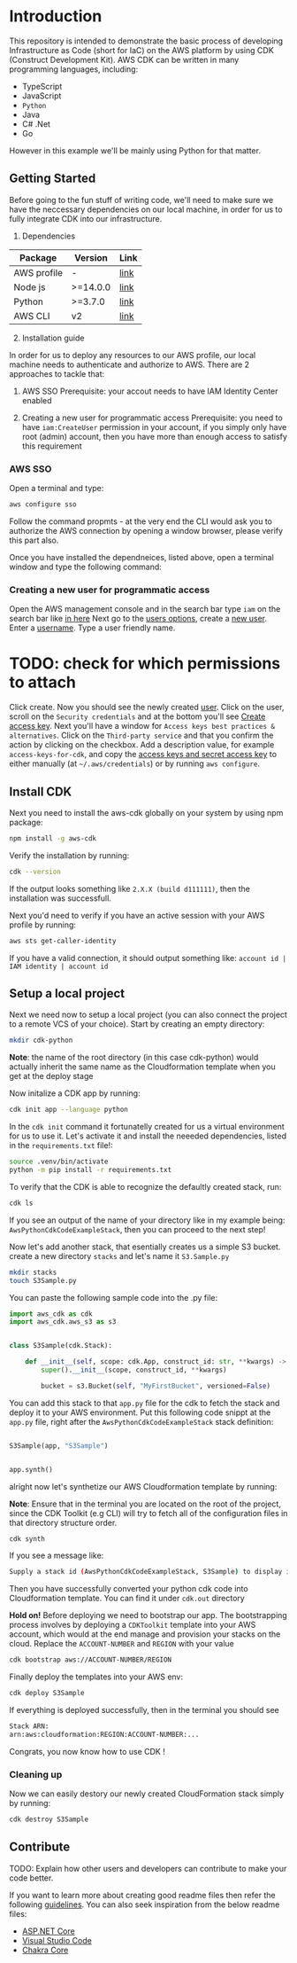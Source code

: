# Introduction

This repository is intended to demonstrate the basic process of developing Infrastructure as Code (short for IaC) on the AWS platform by using CDK (Construct Development Kit).
AWS CDK can be written in many programming languages, including:

- TypeScript
- JavaScript
- `Python`
- Java
- C# .Net
- Go

However in this example we'll be mainly using Python for that matter.

## Getting Started

Before going to the fun stuff of writing code, we'll need to make sure we have the neccessary dependencies on our local machine, in order for us to fully integrate CDK into our infrastructure.

1. Dependencies

| Package   | Version | Link    |
|-----------|---------|---------|
|AWS profile| -       | [link](https://docs.aws.amazon.com/accounts/latest/reference/manage-acct-creating.html)|
|Node js    | >=14.0.0| [link](https://nodejs.org/en/download)|
| Python    | >=3.7.0 | [link](https://www.python.org/downloads/)|
| AWS CLI   |  v2     | [link](https://docs.aws.amazon.com/cli/latest/userguide/getting-started-install.html)|


2. Installation guide

In order for us to deploy any resources to our AWS profile, our local machine needs to authenticate and authorize to AWS. There are 2 approaches to tackle that:

1. AWS SSO
Prerequisite: your accout needs to have IAM Identity Center enabled

2. Creating a new user for programmatic access
Prerequisite: you need to have `iam:CreateUser` permission in your account, if you simply only have root (admin) account, then you have more than enough  access to satisfy this requirement

### AWS SSO

Open a terminal and type:

```bash
aws configure sso
```

Follow the command propmts - at the very end the CLI would ask you to authorize the AWS connection by opening a window browser, please verify this part also.

Once you have installed the dependneices, listed above, open a terminal window and type the following command:

### Creating a new user for programmatic access

Open the AWS management console and in the search bar type `iam` on the search bar like [in here](https://imgur.com/a/gg4PZ8R)
Next go to the [users options](https://imgur.com/kuol5cK), create a [new user](https://imgur.com/va6bF1N). Enter a [username](https://www.simplified.guide/_media/aws/iam/create-programmatic-access-user/aws-console-iam-users-add.png?w=700&tok=fcecba). Type a user friendly name.
# TODO: check for which permissions to attach
Click create. Now you should see the newly created [user](https://imgur.com/eR3Ggbm). Click on the user, scroll on the `Security credentials` and at the bottom you'll see [Create access key](https://imgur.com/kyHmkXo). Next you'll have a window for `Access keys best practices & alternatives`. Click on the `Third-party service` and that you confirm the action by clicking on the checkbox.
Add a description value, for example `access-keys-for-cdk`, and copy the [access keys and secret access key](https://imgur.com/sLzVafM.png) to either manually (at `~/.aws/credentials`) or by running `aws configure`.

## Install CDK

Next you need to install the aws-cdk globally on your system by using npm package:

```bash
npm install -g aws-cdk
```

Verify the installation by running:

```bash
cdk --version
```

If the output looks something like `2.X.X (build d111111)`, then the installation was successfull.

Next you'd need to verify if you have an active session with your AWS profile by running:

```bash
aws sts get-caller-identity
```

If you have a valid connection, it should output something like: `account id | IAM identity | account id`

## Setup a local project

Next we need now to setup a local project (you can also connect the project to a remote VCS of your choice). Start by creating an empty directory:

```bash
mkdir cdk-python
```

**Note**: the name of the root directory (in this case cdk-python) would actually inherit the same name as the Cloudformation template when you get at the deploy stage

Now initalize a CDK app by running:

```bash
cdk init app --language python
```

In the `cdk init` command it fortunatelly created for us a  virtual environment for us to use it. Let's activate it and install the neeeded dependencies, listed in the `requirements.txt` file!:

```bash
source .venv/bin/activate
python -m pip install -r requirements.txt
```

To verify that the CDK is able to recognize the defaultly created stack, run:

```bash
cdk ls
```

If you see an output of the name of your directory like in my example being: `AwsPythonCdkCodeExampleStack`, then you can proceed to the next step!

Now let's add another stack, that esentially creates us a simple S3 bucket. create a new directory `stacks` and let's name it `S3.Sample.py`

```bash
mkdir stacks
touch S3Sample.py
```

You can paste the following sample code into the .py file:

```python
import aws_cdk as cdk
import aws_cdk.aws_s3 as s3


class S3Sample(cdk.Stack):

    def __init__(self, scope: cdk.App, construct_id: str, **kwargs) -> None:
        super().__init__(scope, construct_id, **kwargs)

        bucket = s3.Bucket(self, "MyFirstBucket", versioned=False)

```

You can add this stack to that `app.py` file for the cdk to fetch the stack and deploy it to your AWS environment.
Put this following code snippt at the `app.py` file, right after the `AwsPythonCdkCodeExampleStack` stack definition:

```python

S3Sample(app, "S3Sample")


app.synth()
```

alright now let's synthetize our AWS Cloudformation template by running:

**Note**: Ensure that in the terminal you are located on the root of the project, since the CDK Toolkit (e.g CLI) will try to fetch all of the configuration files in that directory structure order.

```bash
cdk synth
```

If you see a message like:

```bash
Supply a stack id (AwsPythonCdkCodeExampleStack, S3Sample) to display its template.
```

Then you have successfully converted your python cdk code into Cloudformation template. You can find it under `cdk.out` directory

**Hold on!** Before deploying we need to bootstrap our app. The bootstrapping process involves by deploying a `CDKToolkit` template into your AWS account, which would at the end manage and provision your stacks on the cloud.
Replace the `ACCOUNT-NUMBER` and `REGION` with your value

```bash
cdk bootstrap aws://ACCOUNT-NUMBER/REGION
```

Finally deploy the templates into your AWS env:

```bash
cdk deploy S3Sample
```

If everything is deployed successfully, then in the terminal you should see

```bash
Stack ARN:
arn:aws:cloudformation:REGION:ACCOUNT-NUMBER:...
```

Congrats, you now know how to use CDK !

### Cleaning up

Now we can easily destory our newly created CloudFormation stack simply by running:

```bash
cdk destroy S3Sample
```

## Contribute

TODO: Explain how other users and developers can contribute to make your code better.

If you want to learn more about creating good readme files then refer the following [guidelines](https://docs.microsoft.com/en-us/azure/devops/repos/git/create-a-readme?view=azure-devops). You can also seek inspiration from the below readme files:

- [ASP.NET Core](https://github.com/aspnet/Home)
- [Visual Studio Code](https://github.com/Microsoft/vscode)
- [Chakra Core](https://github.com/Microsoft/ChakraCore)
